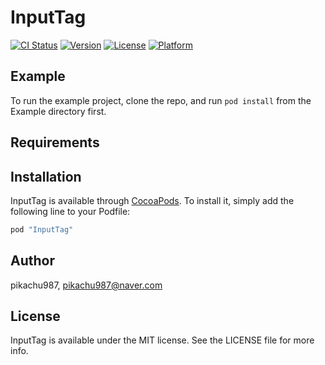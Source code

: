 # InputTag

[![CI Status](http://img.shields.io/travis/pikachu987/InputTag.svg?style=flat)](https://travis-ci.org/pikachu987/InputTag)
[![Version](https://img.shields.io/cocoapods/v/InputTag.svg?style=flat)](http://cocoapods.org/pods/InputTag)
[![License](https://img.shields.io/cocoapods/l/InputTag.svg?style=flat)](http://cocoapods.org/pods/InputTag)
[![Platform](https://img.shields.io/cocoapods/p/InputTag.svg?style=flat)](http://cocoapods.org/pods/InputTag)

## Example

To run the example project, clone the repo, and run `pod install` from the Example directory first.

## Requirements

## Installation

InputTag is available through [CocoaPods](http://cocoapods.org). To install
it, simply add the following line to your Podfile:

```ruby
pod "InputTag"
```

## Author

pikachu987, pikachu987@naver.com

## License

InputTag is available under the MIT license. See the LICENSE file for more info.
